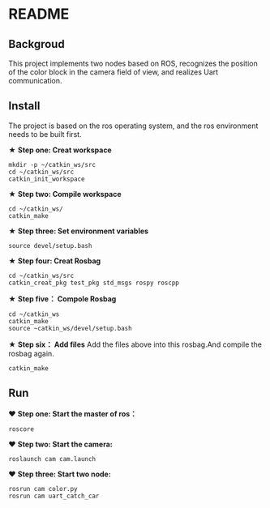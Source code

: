 # README

## Backgroud
This project implements two nodes based on ROS, recognizes the position of the color block in the camera field of view, and realizes Uart communication.

## Install
 The project is based on the ros operating system, and the ros environment needs to be built first.
 
&#9733; **Step one:  Creat workspace**
```
mkdir -p ~/catkin_ws/src
cd ~/catkin_ws/src
catkin_init_workspace
```

&#9733; **Step two: Compile workspace**
```
cd ~/catkin_ws/
catkin_make
```

&#9733; **Step three: Set environment variables**
```
source devel/setup.bash
```

&#9733; **Step four: Creat Rosbag**
```
cd ~/catkin_ws/src
catkin_creat_pkg test_pkg std_msgs rospy roscpp
```

&#9733; **Step five： Compole Rosbag**
```
cd ~/catkin_ws
catkin_make
source ~catkin_ws/devel/setup.bash
```

&#9733; **Step six： Add files**
Add the files above into this rosbag.And compile the rosbag again.
```
catkin_make
```

## Run
&#10084;  **Step one: Start the master of ros：**
```
roscore
```

&#10084; **Step two: Start the camera:**
```
roslaunch cam cam.launch
```

&#10084; **Step three: Start two node:**
```
rosrun cam color.py
rosrun cam uart_catch_car
```

